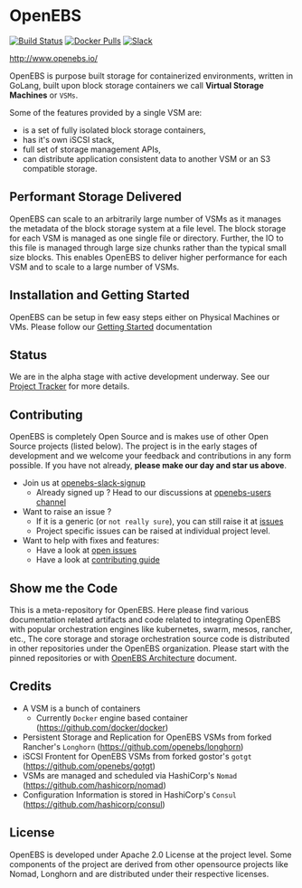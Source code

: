 # OpenEBS

[![Build Status](https://travis-ci.org/openebs/jiva.svg?branch=master)](https://travis-ci.org/openebs/jiva)
[![Docker Pulls](https://img.shields.io/docker/pulls/openebs/jiva.svg)](https://hub.docker.com/r/openebs/jiva/)
[![Slack](https://img.shields.io/badge/chat!!!-slack-ff1493.svg)]( https://openebsslacksignup.herokuapp.com/)

http://www.openebs.io/

OpenEBS is purpose built storage for containerized environments, written in GoLang, built upon block storage 
containers we call **Virtual Storage Machines** or `VSMs`. 

Some of the features provided by a single VSM are:

- is a set of fully isolated block storage containers,
- has it's own iSCSI stack, 
- full set of storage management APIs,
- can distribute application consistent data to another VSM or an S3 compatible storage.

## Performant Storage Delivered

OpenEBS can scale to an arbitrarily large number of VSMs as it manages the metadata of the block storage system at 
a file level. The block storage for each VSM is managed as one single file or directory. Further, the IO to this file
is managed through large size chunks rather than the typical small size blocks. This enables OpenEBS to 
deliver higher performance for each VSM and to  scale to a large number of VSMs. 

## Installation and Getting Started

OpenEBS can be setup in few easy steps either on Physical Machines or VMs. 
Please follow our [Getting Started](k8s/dedicated/README.md) documentation 

## Status
We are in the alpha stage with active development underway. See our [Project Tracker](https://github.com/openebs/openebs/wiki/Project-Tracker) for more details.

## Contributing

OpenEBS is completely Open Source and is makes use of other Open Source projects (listed below). 
The project is in the early stages of development and we welcome your feedback and contributions in any 
form possible.  If you have not already, **please make our day and star us above**.  

- Join us at [openebs-slack-signup](https://openebsslacksignup.herokuapp.com/)
  - Already signed up ? Head to our discussions at [openebs-users channel](https://openebs-community.slack.com/messages/openebs-users/)
- Want to raise an issue ?
  - If it is a generic (or `not really sure`), you can still raise it at [issues](https://github.com/openebs/openebs/issues)
  - Project specific issues can be raised at individual project level.
- Want to help with fixes and features:
  - Have a look at [open issues](https://github.com/issues?q=user%3Aopenebs+is%3Aopen)
  - Have a look at [contributing guide](./CONTRIBUTING.md)

## Show me the Code

This is a meta-repository for OpenEBS. Here please find various documentation related artifacts and code related to integrating OpenEBS with popular orchestration engines like kubernetes, swarm, mesos, rancher, etc., The core storage and storage orchestration source code is distributed in other repositories under the OpenEBS organization. Please start with the pinned repositories or with [OpenEBS Architecture](./contribute/design/README.md) document. 

## Credits

- A VSM is a bunch of containers
  - Currently `Docker` engine based container (https://github.com/docker/docker)
- Persistent Storage and Replication for OpenEBS VSMs from forked Rancher's `Longhorn` (https://github.com/openebs/longhorn)
- iSCSI Frontent for OpenEBS VSMs from forked gostor's `gotgt` (https://github.com/openebs/gotgt)
- VSMs are managed and scheduled via HashiCorp's `Nomad` (https://github.com/hashicorp/nomad)
- Configuration Information is stored in HashiCorp's `Consul` (https://github.com/hashicorp/consul)

## License

OpenEBS is developed under Apache 2.0 License at the project level. 
Some components of the project are derived from other opensource projects like Nomad, Longhorn 
and are distributed under their respective licenses. 
